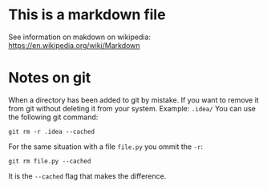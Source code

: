 # This is a markdown file
See information on makdown on wikipedia:
https://en.wikipedia.org/wiki/Markdown

# Notes on git
When a directory has been added to git by mistake. If you want to
remove it from git without deleting it from your system. Example: `.idea/`
You can use the following git command:

    git rm -r .idea --cached

For the same situation with a file `file.py` you ommit the `-r`:

    git rm file.py --cached

It is the `--cached` flag that makes the difference.
